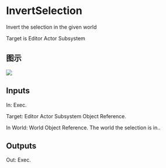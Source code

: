 # InvertSelection

Invert the selection in the given world

Target is Editor Actor Subsystem

## 图示

![]($-20221218-18510952.png)

## Inputs

In: Exec.

Target: Editor Actor Subsystem Object Reference.

In World: World Object Reference. The world the selection is in..  

## Outputs

Out: Exec.

